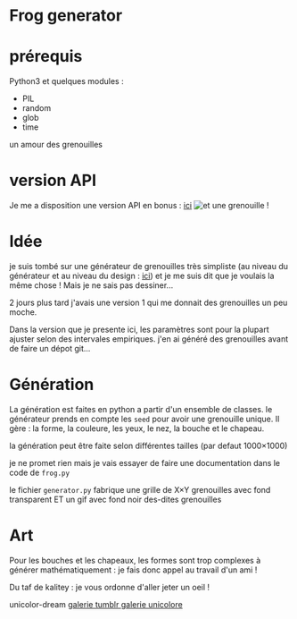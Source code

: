 # Frog generator

# prérequis
Python3 et quelques modules :
* PIL
* random
* glob
* time

un amour des grenouilles


# version API
Je me a disposition une version API en bonus : [ici](https://unicolo.re/api/frog)
![et une grenouille !](https://unicolo.re/api/frog)

# Idée
je suis tombé sur une générateur de grenouilles très simpliste (au niveau du générateur et au niveau du design : [ici](https://frogitivity2.tumblr.com/post/185637054685/ready-to-start-yes-no)) et je me suis dit que je voulais la même chose ! Mais je ne sais pas dessiner...

2 jours plus tard j'avais une version 1 qui me donnait des grenouilles un peu moche.

Dans la version que je presente ici, les paramètres sont pour la plupart ajuster selon des intervales empiriques. j'en ai généré des grenouilles avant de faire un dépot git...

# Génération
La génération est faites en python a partir d'un ensemble de classes. le générateur prends en compte les `seed` pour avoir une grenouille unique. Il gère : la forme, la couleure, les yeux, le nez, la bouche et le chapeau.

la génération peut être faite selon différentes tailles (par defaut 1000×1000)

je ne promet rien mais je vais essayer de faire une documentation dans le code de `frog.py`

le fichier `generator.py` fabrique une grille de X×Y grenouilles avec fond transparent ET un gif avec fond noir des-dites grenouilles

# Art
Pour les bouches et les chapeaux, les formes sont trop complexes à générer mathématiquement : je fais donc appel au travail d'un ami !

Du taf de kalitey : je vous ordonne d'aller jeter un oeil !

unicolor-dream
[ galerie tumblr ](https://unicolor-dream.tumblr.com/)
[ galerie unicolore ](https://gallery.unicolo.re)



